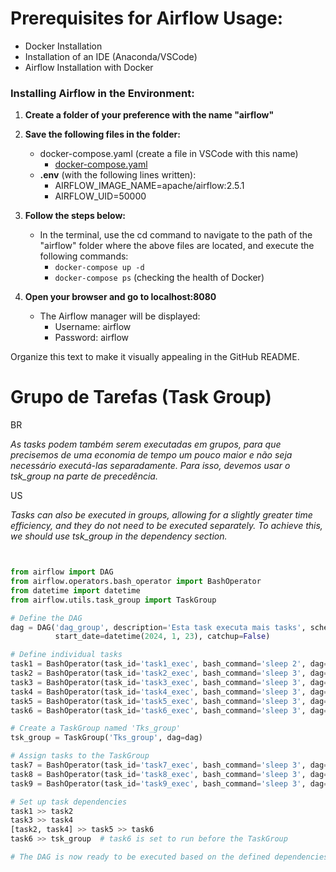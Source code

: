 
# **Prerequisites for Airflow Usage:**

- Docker Installation
- Installation of an IDE (Anaconda/VSCode)
- Airflow Installation with Docker

### Installing Airflow in the Environment:
1.	**Create a folder of your preference with the name "airflow"**

2.	**Save the following files in the folder:**

	- docker-compose.yaml (create a file in VSCode with this name)
		-	[docker-compose.yaml](https://airflow.apache.org/docs/apache-airflow/2.5.1/docker-compose.yaml)
	- **.env** (with the following lines written):
		- AIRFLOW_IMAGE_NAME=apache/airflow:2.5.1
		- AIRFLOW_UID=50000

3.	**Follow the steps below:**

	- In the terminal, use the cd command to navigate to the path of the "airflow" folder where the above files are located, and execute the following commands:
		- `docker-compose up -d`
		- `docker-compose ps`  (checking the health of Docker)

4.	**Open your browser and go to localhost:8080**

	- The Airflow manager will be displayed:
		-	Username: airflow
		-	Password: airflow

Organize this text to make it visually appealing in the GitHub README.






# Grupo de Tarefas (Task Group)
BR

*As tasks podem também serem executadas em grupos, para que precisemos de uma economia de tempo um pouco maior e não seja necessário executá-las separadamente. 
Para isso, devemos usar o tsk_group na parte de precedência.*

US

*Tasks can also be executed in groups, allowing for a slightly greater time efficiency, and they do not need to be executed separately. 
To achieve this, we should use tsk_group in the dependency section.*



```python


from airflow import DAG
from airflow.operators.bash_operator import BashOperator
from datetime import datetime
from airflow.utils.task_group import TaskGroup

# Define the DAG
dag = DAG('dag_group', description='Esta task executa mais tasks', schedule_interval=None,
          start_date=datetime(2024, 1, 23), catchup=False)

# Define individual tasks
task1 = BashOperator(task_id='task1_exec', bash_command='sleep 2', dag=dag)
task2 = BashOperator(task_id='task2_exec', bash_command='sleep 3', dag=dag)
task3 = BashOperator(task_id='task3_exec', bash_command='sleep 3', dag=dag)
task4 = BashOperator(task_id='task4_exec', bash_command='sleep 3', dag=dag)
task5 = BashOperator(task_id='task5_exec', bash_command='sleep 3', dag=dag)
task6 = BashOperator(task_id='task6_exec', bash_command='sleep 3', dag=dag)

# Create a TaskGroup named 'Tks_group'
tsk_group = TaskGroup('Tks_group', dag=dag)

# Assign tasks to the TaskGroup
task7 = BashOperator(task_id='task7_exec', bash_command='sleep 3', dag=dag, task_group=tsk_group)
task8 = BashOperator(task_id='task8_exec', bash_command='sleep 3', dag=dag, task_group=tsk_group)
task9 = BashOperator(task_id='task9_exec', bash_command='sleep 3', dag=dag, task_group=tsk_group)

# Set up task dependencies
task1 >> task2
task3 >> task4
[task2, task4] >> task5 >> task6
task6 >> tsk_group  # task6 is set to run before the TaskGroup

# The DAG is now ready to be executed based on the defined dependencies and schedule.



